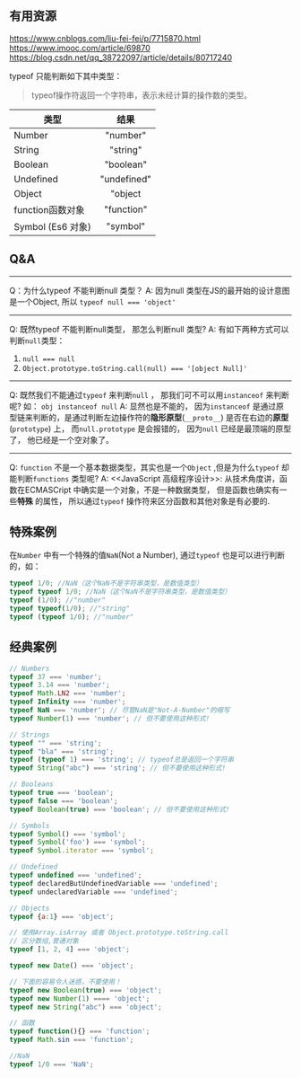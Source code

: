 
## 有用资源
https://www.cnblogs.com/liu-fei-fei/p/7715870.html
https://www.imooc.com/article/69870
https://blog.csdn.net/qq_38722097/article/details/80717240

typeof 只能判断如下其中类型：

> typeof操作符返回一个字符串，表示未经计算的操作数的类型。
 
|类型|结果|
| ------------- |:-------------:|
|Number| "number"|
|String| "string"|
|Boolean| "boolean"|
|Undefined| "undefined"|
|Object| "object|
|function函数对象|"function"|
|Symbol (Es6 对象)| "symbol"|

## Q&A
--------------------
Q：为什么typeof 不能判断null 类型？ 
A: 因为null 类型在JS的最开始的设计意图是一个Object, 所以 `typeof null === 'object'`

--------------------

Q: 既然typeof 不能判断null类型， 那怎么判断null 类型?
A: 有如下两种方式可以判断`null`类型：
   1. `null === null`
   2. `Object.prototype.toString.call(null) === '[object Null]'`

--------------------

Q: 既然我们不能通过`typeof` 来判断`null` ， 那我们可不可以用`instanceof` 来判断呢? 如： `obj instanceof null`
A: 显然也是不能的， 因为`instanceof` 是通过原型链来判断的，是通过判断左边操作符的**隐形原型**(`__proto__`) 是否在右边的**原型**(`prototype`) 上， 而`null.prototype` 是会报错的， 因为`null` 已经是最顶端的原型了， 他已经是一个空对象了。

--------------------

Q: `function` 不是一个基本数据类型，其实也是一个`Object` ,但是为什么`typeof` 却能判断`functions` 类型呢?
A: <<JavaScript 高级程序设计>>: 从技术角度讲，函数在ECMASCript 中确实是一个对象，不是一种数据类型， 但是函数也确实有一些**特殊** 的属性， 所以通过`typeof` 操作符来区分函数和其他对象是有必要的.

## 特殊案例

在`Number` 中有一个特殊的值`NaN`(Not a Number), 通过`typeof` 也是可以进行判断的，如：
```javascript
typeof 1/0; //NaN（这个NaN不是字符串类型，是数值类型）
typeof typeof 1/0; //NaN（这个NaN不是字符串类型，是数值类型）
typeof (1/0); //"number"
typeof typeof(1/0); //"string"
typeof (typeof 1/0); //"number"
```

## 经典案例

```javascript
// Numbers
typeof 37 === 'number';
typeof 3.14 === 'number';
typeof Math.LN2 === 'number';
typeof Infinity === 'number';
typeof NaN === 'number'; // 尽管NaN是"Not-A-Number"的缩写
typeof Number(1) === 'number'; // 但不要使用这种形式!

// Strings
typeof "" === 'string';
typeof "bla" === 'string';
typeof (typeof 1) === 'string'; // typeof总是返回一个字符串
typeof String("abc") === 'string'; // 但不要使用这种形式!

// Booleans
typeof true === 'boolean';
typeof false === 'boolean';
typeof Boolean(true) === 'boolean'; // 但不要使用这种形式!

// Symbols
typeof Symbol() === 'symbol';
typeof Symbol('foo') === 'symbol';
typeof Symbol.iterator === 'symbol';

// Undefined
typeof undefined === 'undefined';
typeof declaredButUndefinedVariable === 'undefined';
typeof undeclaredVariable === 'undefined'; 

// Objects
typeof {a:1} === 'object';

// 使用Array.isArray 或者 Object.prototype.toString.call
// 区分数组,普通对象
typeof [1, 2, 4] === 'object';

typeof new Date() === 'object';

// 下面的容易令人迷惑，不要使用！
typeof new Boolean(true) === 'object';
typeof new Number(1) ==== 'object';
typeof new String("abc") === 'object';

// 函数
typeof function(){} === 'function';
typeof Math.sin === 'function';

//NaN
typeof 1/0 === 'NaN';
```



